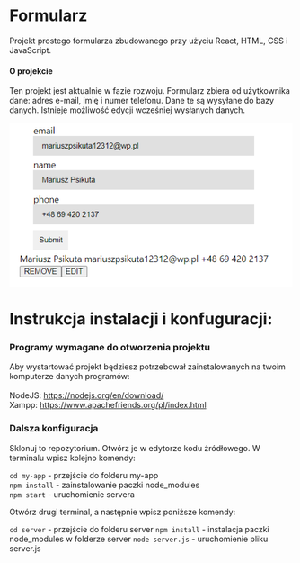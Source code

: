 # Formularz

Projekt prostego formularza zbudowanego przy użyciu React, HTML, CSS i JavaScript.

#### O projekcie

Ten projekt jest aktualnie w fazie rozwoju. Formularz zbiera od użytkownika dane: adres e-mail, imię i numer telefonu. Dane te są wysyłane do bazy danych. Istnieje możliwość edycji wcześniej wysłanych danych. 

<img src="image1.png" align="center" alt="zdjęcie podklądowe formularza" />

# Instrukcja instalacji i konfuguracji:

### Programy wymagane do otworzenia projektu
Aby wystartować projekt będziesz potrzebował zainstalowanych na twoim komputerze danych programów: <br><br>
NodeJS:  <a href="https://nodejs.org/en/download/">https://nodejs.org/en/download/</a> <br>
Xampp:  <a href="https://www.apachefriends.org/pl/index.html">https://www.apachefriends.org/pl/index.html</a> <br>


### Dalsza konfiguracja
Sklonuj to repozytorium. Otwórz je w edytorze kodu źródłowego. W terminalu wpisz kolejno komendy:

`cd my-app` - przejście do folderu my-app <br>
`npm install` - zainstalowanie paczki node_modules <br>
`npm start` - uruchomienie servera

Otwórz drugi terminal, a następnie wpisz poniższe komendy:

`cd server` - przejście do folderu server
`npm install` - instalacja paczki node_modules w folderze server
`node server.js` - uruchomienie pliku server.js 




